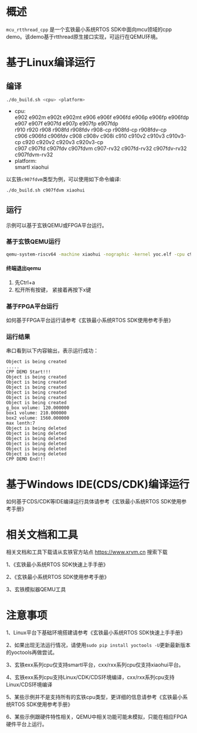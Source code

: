 # 概述

`mcu_rtthread_cpp` 是一个玄铁最小系统RTOS SDK中面向mcu领域的cpp demo。该demo基于rtthread原生接口实现，可运行在QEMU环境。

# 基于Linux编译运行

## 编译

```bash
./do_build.sh <cpu> <platform>
```
- cpu: <br />
        e902 e902m e902t e902mt e906 e906f e906fd e906p e906fp e906fdp e907 e907f e907fd e907p e907fp e907fdp <br />
        r910 r920 r908 r908fd r908fdv r908-cp r908fd-cp r908fdv-cp <br />
        c906 c906fd c906fdv c908 c908v c908i c910 c910v2 c910v3 c910v3-cp c920 c920v2 c920v3 c920v3-cp <br />
        c907 c907fd c907fdv c907fdvm c907-rv32 c907fd-rv32 c907fdv-rv32 c907fdvm-rv32
- platform: <br />
        smartl xiaohui

以玄铁`c907fdvm`类型为例，可以使用如下命令编译:
```bash
./do_build.sh c907fdvm xiaohui
```

## 运行

示例可以基于玄铁QEMU或FPGA平台运行。

### 基于玄铁QEMU运行

```bash
qemu-system-riscv64 -machine xiaohui -nographic -kernel yoc.elf -cpu c907fdvm
```

#### 终端退出qemu

1. 先Ctrl+a
2. 松开所有按键， 紧接着再按下x键

### 基于FPGA平台运行

如何基于FPGA平台运行请参考《玄铁最小系统RTOS SDK使用参考手册》

### 运行结果

串口看到以下内容输出，表示运行成功：

```
Object is being created
.....
CPP DEMO Start!!!
Object is being created
Object is being created
Object is being created
Object is being created
Object is being created
Object is being created
g_box volume: 120.000000
box1 volume: 210.000000
box2 volume: 1560.000000
max lenth:7
Object is being deleted
Object is being deleted
Object is being deleted
Object is being deleted
Object is being deleted
Object is being deleted
CPP DEMO End!!!
```

# 基于Windows IDE(CDS/CDK)编译运行

如何基于CDS/CDK等IDE编译运行具体请参考《玄铁最小系统RTOS SDK使用参考手册》

# 相关文档和工具

相关文档和工具下载请从玄铁官方站点 https://www.xrvm.cn 搜索下载

1、《玄铁最小系统RTOS SDK快速上手手册》

2、《玄铁最小系统RTOS SDK使用参考手册》

3、玄铁模拟器QEMU工具


# 注意事项

1、Linux平台下基础环境搭建请参考《玄铁最小系统RTOS SDK快速上手手册》

2、如果出现无法运行情况，请使用`sudo pip install yoctools -U`更新最新版本的yoctools再做尝试。

3、玄铁exx系列cpu仅支持smartl平台，cxx/rxx系列cpu仅支持xiaohui平台。

4、玄铁exx系列cpu支持Linux/CDK/CDS环境编译，cxx/rxx系列cpu支持Linux/CDS环境编译

5、某些示例并不是支持所有的玄铁cpu类型，更详细的信息请参考《玄铁最小系统RTOS SDK使用参考手册》

6、某些示例跟硬件特性相关，QEMU中相关功能可能未模拟，只能在相应FPGA硬件平台上运行。
